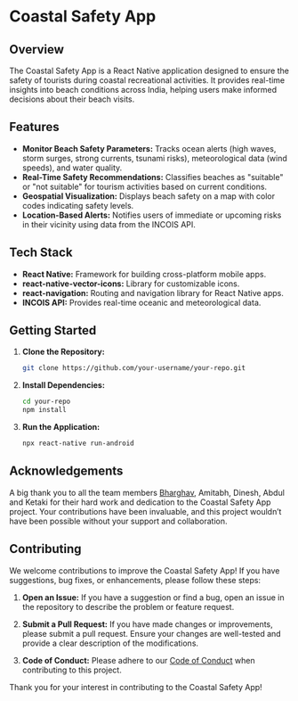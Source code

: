 # Coastal Safety App

## Overview

The Coastal Safety App is a React Native application designed to ensure the safety of tourists during coastal recreational activities. It provides real-time insights into beach conditions across India, helping users make informed decisions about their beach visits.

## Features

- **Monitor Beach Safety Parameters:** Tracks ocean alerts (high waves, storm surges, strong currents, tsunami risks), meteorological data (wind speeds), and water quality.
- **Real-Time Safety Recommendations:** Classifies beaches as "suitable" or "not suitable" for tourism activities based on current conditions.
- **Geospatial Visualization:** Displays beach safety on a map with color codes indicating safety levels.
- **Location-Based Alerts:** Notifies users of immediate or upcoming risks in their vicinity using data from the INCOIS API.

## Tech Stack

- **React Native:** Framework for building cross-platform mobile apps.
- **react-native-vector-icons:** Library for customizable icons.
- **react-navigation:** Routing and navigation library for React Native apps.
- **INCOIS API:** Provides real-time oceanic and meteorological data.

## Getting Started

1. **Clone the Repository:**
   ```bash
   git clone https://github.com/your-username/your-repo.git
2. **Install Dependencies:**
    ```bash
    cd your-repo
    npm install
3. **Run the Application:**
    ```bash
    npx react-native run-android

## Acknowledgements

A big thank you to all the team members [Bharghav](https://github.com/BhargavGembali), Amitabh, Dinesh, Abdul and Ketaki for their hard work and dedication to the Coastal Safety App project. Your contributions have been invaluable, and this project wouldn’t have been possible without your support and collaboration.

## Contributing

We welcome contributions to improve the Coastal Safety App! If you have suggestions, bug fixes, or enhancements, please follow these steps:

1. **Open an Issue:** If you have a suggestion or find a bug, open an issue in the repository to describe the problem or feature request.

2. **Submit a Pull Request:** If you have made changes or improvements, please submit a pull request. Ensure your changes are well-tested and provide a clear description of the modifications.

3. **Code of Conduct:** Please adhere to our [Code of Conduct](CODE_OF_CONDUCT.md) when contributing to this project.

Thank you for your interest in contributing to the Coastal Safety App!

